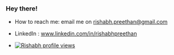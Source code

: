 ### Hey there! 

- How to reach me: email me on rishabh.preethan@gmail.com
- LinkedIn : www.linkedin.com/in/rishabhpreethan

- [![Rishabh profile views](https://u8views.com/api/v1/github/profiles/84002235/views/day-week-month-total-count.svg)](https://u8views.com/github/rishabhpreethan)


<!-- <p align="left"> <img src="https://komarev.com/ghpvc/?username=rishabhpreethan&label=Profile%20views&color=orange&style=for-the-badge" alt="rishabhpreethan" /> </p> -->
<!-- ![Github stats](https://github-readme-stats.vercel.app/api?username=rishabhpreethan&count_private=true&show_icons=true&theme=dark) -->

<!-- [![Leetcode Stats](https://leetcard.jacoblin.cool/rishabhpreethan)](https://leetcode.com/rishabhpreethan) -->
<!-- ![](https://leetcard.jacoblin.cool/rishabhpreethan?ext=heatmap)  -->


<!-- ### GitHub stats
<p><img align="center" src="https://github-readme-streak-stats.herokuapp.com/?user=rishabhpreethan&&theme=dark" alt="rishabhpreethan" /></p> -->
